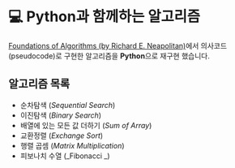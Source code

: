 # 💻 Python과 함께하는 알고리즘
[Foundations of Algorithms (by Richard E. Neapolitan)](https://www.amazon.com/Foundations-Algorithms-Richard-Neapolitan/dp/1284049191)에서 의사코드 (pseudocode)로 구현한 알고리즘을 **Python**으로 재구현 했습니다.

## 알고리즘 목록
- 순차탐색 (_Sequential Search_)
- 이진탐색 (_Binary Search_)
- 배열에 있는 모든 값 더하기 (_Sum of Array_)
- 교환정렬 (_Exchange Sort_)
- 행렬 곱셈 (_Matrix Multiplication_)
- 피보나치 수열 (_Fibonacci _)
